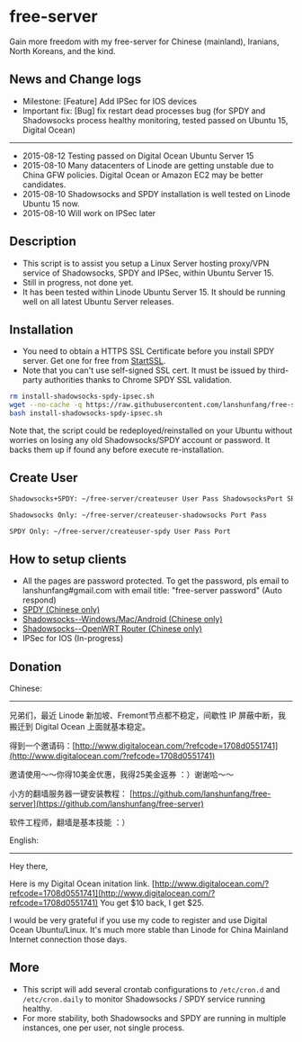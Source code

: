 # free-server

Gain more freedom with my free-server for Chinese (mainland), Iranians, North Koreans, and the kind.

## News and Change logs
* Milestone: [Feature] Add IPSec for IOS devices
* Important fix: [Bug] fix restart dead processes bug 
  (for SPDY and Shadowsocks process healthy monitoring, tested passed on Ubuntu 15, Digital Ocean)

-------

* 2015-08-12 Testing passed on Digital Ocean Ubuntu Server 15
* 2015-08-10 Many datacenters of Linode are getting unstable due to China GFW policies. Digital Ocean or Amazon EC2 may be better candidates.
* 2015-08-10 Shadowsocks and SPDY installation is well tested on Linode Ubuntu 15 now.
* 2015-08-10 Will work on IPSec later

## Description

* This script is to assist you setup a Linux Server hosting proxy/VPN service of Shadowsocks, SPDY and IPSec, within Ubuntu Server 15.
* Still in progress, not done yet.
* It has been tested within Linode Ubuntu Server 15. It should be running well on all latest Ubuntu Server releases.

## Installation

* You need to obtain a HTTPS SSL Certificate before you install SPDY server. Get one for free from [StartSSL](https://www.startssl.com/?app=12).
* Note that you can't use self-signed SSL cert. It must be issued by third-party authorities thanks to Chrome SPDY SSL validation.

```bash
rm install-shadowsocks-spdy-ipsec.sh
wget --no-cache -q https://raw.githubusercontent.com/lanshunfang/free-server/master/install-shadowsocks-spdy-ipsec.sh
bash install-shadowsocks-spdy-ipsec.sh
```

Note that, the script could be redeployed/reinstalled on your Ubuntu without worries on losing any old Shadowsocks/SPDY account or password.
It backs them up if found any before execute re-installation.

## Create User

```bash
Shadowsocks+SPDY: ~/free-server/createuser User Pass ShadowsocksPort SPDYPort 

Shadowsocks Only: ~/free-server/createuser-shadowsocks Port Pass 

SPDY Only: ~/free-server/createuser-spdy User Pass Port 
```

## How to setup clients

* All the pages are password protected. To get the password, pls email to lanshunfang#gmail.com with email title: "free-server password" (Auto respond)
* [SPDY (Chinese only)](http://www.xiaofang.me/2014/12/20/windowsmaclinux-%E4%BD%BF%E7%94%A8%E5%AE%88%E6%9C%9B%E6%97%A0%E5%A2%99%E8%AE%A1%E5%88%92%E7%9A%84-spdy-%E9%AB%98%E9%80%9F%E7%BF%BB%E5%A2%99%E8%AE%BE%E7%BD%AE/ "Chinese only")
* [Shadowsocks--Windows/Mac/Android (Chinese only)](http://www.xiaofang.me/2013/05/17/%E5%B0%8F%E6%96%B9%E6%97%A0%E5%A2%99%E8%AE%A1%E5%88%92%E5%9F%BA%E4%BA%8Eshadowsocks%E7%9A%84%E7%BF%BB%E5%A2%99%E5%AE%A2%E6%88%B7%E7%AB%AF%E8%AE%BE%E7%BD%AE/ "Chinese only")
* [Shadowsocks--OpenWRT Router (Chinese only)](http://www.xiaofang.me/2015/05/05/%E5%AE%88%E6%9C%9B%E6%97%A0%E5%A2%99%E8%AE%A1%E5%88%92%E5%AE%B6%E5%BA%AD%E4%BC%81%E4%B8%9Abeta1%E7%89%88-%E6%99%BA%E8%83%BD%E8%B7%AF%E7%94%B1%E5%99%A8%E6%9E%84%E5%BB%BA%E6%96%B9/ "Chinese only")
* IPSec for IOS (In-progress)

## Donation
Chinese:  

------

兄弟们，最近 Linode 新加坡、Fremont节点都不稳定，间歇性 IP 屏蔽中断，我搬迁到 Digital Ocean 上面就基本稳定。

得到一个邀请码：[http://www.digitalocean.com/?refcode=1708d0551741](http://www.digitalocean.com/?refcode=1708d0551741)
 
邀请使用～～你得10美金优惠，我得25美金返券 ：）谢谢哈～～

小方的翻墙服务器一键安装教程： [https://github.com/lanshunfang/free-server](https://github.com/lanshunfang/free-server)

软件工程师，翻墙是基本技能 ：）


English:  

------

Hey there,

Here is my Digital Ocean initation link. [http://www.digitalocean.com/?refcode=1708d0551741](http://www.digitalocean.com/?refcode=1708d0551741) You get $10 back, I get $25. 

I would be very grateful if you use my code to register and use Digital Ocean Ubuntu/Linux. It's much more stable than Linode for China Mainland Internet connection those days.

## More

* This script will add several crontab configurations to `/etc/cron.d` and `/etc/cron.daily` to monitor Shadowsocks / SPDY service running healthy.
* For more stability, both Shadowsocks and SPDY are running in multiple instances, one per user, not single process.